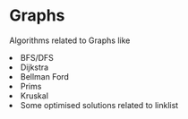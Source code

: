 # Graphs
Algorithms related to Graphs like
<li>BFS/DFS
<li>Dijkstra
<li>Bellman Ford
<li>Prims
<li>Kruskal

<li>Some optimised solutions related to linklist
